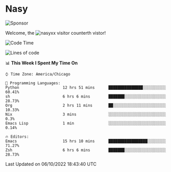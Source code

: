 # Nasy

<!--
<p align="center">
<img height="200" src="https://github-readme-stats.vercel.app/api?username=nasyxx&count_private=true&show_icons=true&theme=dracula&include_all_commits=true"/>
<img height="200" src="https://github-readme-stats.vercel.app/api/top-langs/?username=nasyxx&theme=dracula&hide=html,jupyter+notebook&count_private=true&show_icons=true"/>
</p>

  
----------------
-->

![Sponsor](https://img.shields.io/static/v1.svg?label=Sponsor&message=%E2%9D%A4&logo=GitHub&style=flat&color=pink)
 
Welcome, the ![nasyxx visitor counter](https://count.getloli.com/get/@nasyxx?theme=rule34)th vistor!
 
<!--START_SECTION:waka-->
![Code Time](http://img.shields.io/badge/Code%20Time-2%2C692%20hrs%2044%20mins-blue)

![Lines of code](https://img.shields.io/badge/From%20Hello%20World%20I%27ve%20Written-5%20Million%20lines%20of%20code-blue)

📊 **This Week I Spent My Time On** 

```text
⌚︎ Time Zone: America/Chicago

💬 Programming Languages: 
Python                   12 hrs 51 mins      ███████████████░░░░░░░░░░   60.41% 
sh                       6 hrs 6 mins        ███████░░░░░░░░░░░░░░░░░░   28.73% 
Org                      2 hrs 11 mins       ██░░░░░░░░░░░░░░░░░░░░░░░   10.33% 
Nix                      3 mins              ░░░░░░░░░░░░░░░░░░░░░░░░░   0.3% 
Emacs Lisp               1 min               ░░░░░░░░░░░░░░░░░░░░░░░░░   0.14%

🔥 Editors: 
Emacs                    15 hrs 10 mins      █████████████████░░░░░░░░   71.27% 
Zsh                      6 hrs 6 mins        ███████░░░░░░░░░░░░░░░░░░   28.73%

```


 Last Updated on 06/10/2022 18:43:40 UTC
<!--END_SECTION:waka-->

<!-- ![visitors](https://visitor-badge.laobi.icu/badge?page_id=nasyxx.nasyxx) -->
